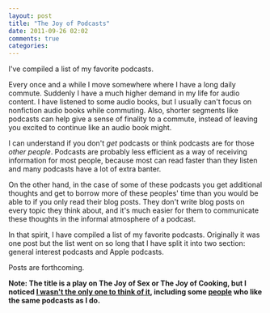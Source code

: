 ```yaml
---
layout: post
title: "The Joy of Podcasts"
date: 2011-09-26 02:02
comments: true
categories: 
---
```

I've compiled a list of my favorite podcasts. 

Every once and a while I move somewhere where I have a long daily
commute. Suddenly I have a much higher demand in my life for audio
content. I have listened to some audio books, but I usually can't
focus on nonfiction audio books while commuting. Also, shorter
segments like podcasts can help give a sense of finality to a commute,
instead of leaving you excited to continue like an audio book might. 

I can understand if you don't *get* podcasts or think podcasts are for
those *other people*. Podcasts are probably
less efficient as a way of receiving information for most people,
because most can read faster than they listen and many podcasts have a
lot of extra banter. 

On the other hand, in the case of some of these podcasts you get
additional thoughts and get to borrow more of these peoples' time than
you would be able to if you only read their blog posts. They don't
write blog posts on every topic they think about, and it's much easier
for them to communicate these thoughts in the informal atmosphere of a
podcast.

In that spirit, I have compiled a list of my favorite
podcasts. Originally it was one post but the list went on so long that
I have split it into two section: general interest podcasts and Apple
podcasts. 

Posts are forthcoming. 

**Note: The title is a play on The Joy of Sex or The Joy of Cooking, but
I noticed
[I wasn't the only one to think of it](http://www.google.com/search?&q=%22The+Joy+of+Podcasts%22
"google search: joy of podcasts"), including some
[people](http://aprilmains.ca/2011/05/21/the-joy-of-podcasts/ "girl who
likes Build and Analyze, also") who like the
same podcasts as I do.**
